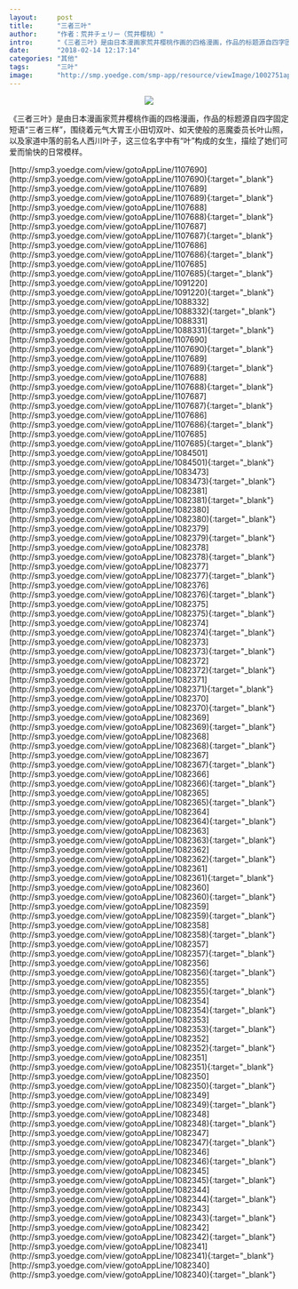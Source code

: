 ```yaml
---
layout:     post
title:      "三者三叶"
author:     "作者：荒井チェリー（荒井樱桃）"
intro:      "《三者三叶》是由日本漫画家荒井樱桃作画的四格漫画，作品的标题源自四字固定短语“三者三样”，围绕着元气大胃王小田切双叶、如天使般的恶魔委员长叶山照，以及家道中落的前名人西川叶子，这三位名字中有“叶”构成的女生，描绘了她们可爱而愉快的日常模样。"
date:       "2018-02-14 12:17:14"
categories: "其他"
tags:       "三叶"
image:      "http://smp.yoedge.com/smp-app/resource/viewImage/1002751appline.png"
---
```

<div style="text-align: center">
<p><img src="http://smp.yoedge.com/smp-app/resource/viewImage/1002751appline.png"/></p>
</div>
<p class="post-meta">
<span>《三者三叶》是由日本漫画家荒井樱桃作画的四格漫画，作品的标题源自四字固定短语“三者三样”，围绕着元气大胃王小田切双叶、如天使般的恶魔委员长叶山照，以及家道中落的前名人西川叶子，这三位名字中有“叶”构成的女生，描绘了她们可爱而愉快的日常模样。</span>
</p>
[http://smp3.yoedge.com/view/gotoAppLine/1107690](http://smp3.yoedge.com/view/gotoAppLine/1107690){:target="_blank"}
[http://smp3.yoedge.com/view/gotoAppLine/1107689](http://smp3.yoedge.com/view/gotoAppLine/1107689){:target="_blank"}
[http://smp3.yoedge.com/view/gotoAppLine/1107688](http://smp3.yoedge.com/view/gotoAppLine/1107688){:target="_blank"}
[http://smp3.yoedge.com/view/gotoAppLine/1107687](http://smp3.yoedge.com/view/gotoAppLine/1107687){:target="_blank"}
[http://smp3.yoedge.com/view/gotoAppLine/1107686](http://smp3.yoedge.com/view/gotoAppLine/1107686){:target="_blank"}
[http://smp3.yoedge.com/view/gotoAppLine/1107685](http://smp3.yoedge.com/view/gotoAppLine/1107685){:target="_blank"}
[http://smp3.yoedge.com/view/gotoAppLine/1091220](http://smp3.yoedge.com/view/gotoAppLine/1091220){:target="_blank"}
[http://smp3.yoedge.com/view/gotoAppLine/1088332](http://smp3.yoedge.com/view/gotoAppLine/1088332){:target="_blank"}
[http://smp3.yoedge.com/view/gotoAppLine/1088331](http://smp3.yoedge.com/view/gotoAppLine/1088331){:target="_blank"}
[http://smp3.yoedge.com/view/gotoAppLine/1107690](http://smp3.yoedge.com/view/gotoAppLine/1107690){:target="_blank"}
[http://smp3.yoedge.com/view/gotoAppLine/1107689](http://smp3.yoedge.com/view/gotoAppLine/1107689){:target="_blank"}
[http://smp3.yoedge.com/view/gotoAppLine/1107688](http://smp3.yoedge.com/view/gotoAppLine/1107688){:target="_blank"}
[http://smp3.yoedge.com/view/gotoAppLine/1107687](http://smp3.yoedge.com/view/gotoAppLine/1107687){:target="_blank"}
[http://smp3.yoedge.com/view/gotoAppLine/1107686](http://smp3.yoedge.com/view/gotoAppLine/1107686){:target="_blank"}
[http://smp3.yoedge.com/view/gotoAppLine/1107685](http://smp3.yoedge.com/view/gotoAppLine/1107685){:target="_blank"}
[http://smp3.yoedge.com/view/gotoAppLine/1084501](http://smp3.yoedge.com/view/gotoAppLine/1084501){:target="_blank"}
[http://smp3.yoedge.com/view/gotoAppLine/1083473](http://smp3.yoedge.com/view/gotoAppLine/1083473){:target="_blank"}
[http://smp3.yoedge.com/view/gotoAppLine/1082381](http://smp3.yoedge.com/view/gotoAppLine/1082381){:target="_blank"}
[http://smp3.yoedge.com/view/gotoAppLine/1082380](http://smp3.yoedge.com/view/gotoAppLine/1082380){:target="_blank"}
[http://smp3.yoedge.com/view/gotoAppLine/1082379](http://smp3.yoedge.com/view/gotoAppLine/1082379){:target="_blank"}
[http://smp3.yoedge.com/view/gotoAppLine/1082378](http://smp3.yoedge.com/view/gotoAppLine/1082378){:target="_blank"}
[http://smp3.yoedge.com/view/gotoAppLine/1082377](http://smp3.yoedge.com/view/gotoAppLine/1082377){:target="_blank"}
[http://smp3.yoedge.com/view/gotoAppLine/1082376](http://smp3.yoedge.com/view/gotoAppLine/1082376){:target="_blank"}
[http://smp3.yoedge.com/view/gotoAppLine/1082375](http://smp3.yoedge.com/view/gotoAppLine/1082375){:target="_blank"}
[http://smp3.yoedge.com/view/gotoAppLine/1082374](http://smp3.yoedge.com/view/gotoAppLine/1082374){:target="_blank"}
[http://smp3.yoedge.com/view/gotoAppLine/1082373](http://smp3.yoedge.com/view/gotoAppLine/1082373){:target="_blank"}
[http://smp3.yoedge.com/view/gotoAppLine/1082372](http://smp3.yoedge.com/view/gotoAppLine/1082372){:target="_blank"}
[http://smp3.yoedge.com/view/gotoAppLine/1082371](http://smp3.yoedge.com/view/gotoAppLine/1082371){:target="_blank"}
[http://smp3.yoedge.com/view/gotoAppLine/1082370](http://smp3.yoedge.com/view/gotoAppLine/1082370){:target="_blank"}
[http://smp3.yoedge.com/view/gotoAppLine/1082369](http://smp3.yoedge.com/view/gotoAppLine/1082369){:target="_blank"}
[http://smp3.yoedge.com/view/gotoAppLine/1082368](http://smp3.yoedge.com/view/gotoAppLine/1082368){:target="_blank"}
[http://smp3.yoedge.com/view/gotoAppLine/1082367](http://smp3.yoedge.com/view/gotoAppLine/1082367){:target="_blank"}
[http://smp3.yoedge.com/view/gotoAppLine/1082366](http://smp3.yoedge.com/view/gotoAppLine/1082366){:target="_blank"}
[http://smp3.yoedge.com/view/gotoAppLine/1082365](http://smp3.yoedge.com/view/gotoAppLine/1082365){:target="_blank"}
[http://smp3.yoedge.com/view/gotoAppLine/1082364](http://smp3.yoedge.com/view/gotoAppLine/1082364){:target="_blank"}
[http://smp3.yoedge.com/view/gotoAppLine/1082363](http://smp3.yoedge.com/view/gotoAppLine/1082363){:target="_blank"}
[http://smp3.yoedge.com/view/gotoAppLine/1082362](http://smp3.yoedge.com/view/gotoAppLine/1082362){:target="_blank"}
[http://smp3.yoedge.com/view/gotoAppLine/1082361](http://smp3.yoedge.com/view/gotoAppLine/1082361){:target="_blank"}
[http://smp3.yoedge.com/view/gotoAppLine/1082360](http://smp3.yoedge.com/view/gotoAppLine/1082360){:target="_blank"}
[http://smp3.yoedge.com/view/gotoAppLine/1082359](http://smp3.yoedge.com/view/gotoAppLine/1082359){:target="_blank"}
[http://smp3.yoedge.com/view/gotoAppLine/1082358](http://smp3.yoedge.com/view/gotoAppLine/1082358){:target="_blank"}
[http://smp3.yoedge.com/view/gotoAppLine/1082357](http://smp3.yoedge.com/view/gotoAppLine/1082357){:target="_blank"}
[http://smp3.yoedge.com/view/gotoAppLine/1082356](http://smp3.yoedge.com/view/gotoAppLine/1082356){:target="_blank"}
[http://smp3.yoedge.com/view/gotoAppLine/1082355](http://smp3.yoedge.com/view/gotoAppLine/1082355){:target="_blank"}
[http://smp3.yoedge.com/view/gotoAppLine/1082354](http://smp3.yoedge.com/view/gotoAppLine/1082354){:target="_blank"}
[http://smp3.yoedge.com/view/gotoAppLine/1082353](http://smp3.yoedge.com/view/gotoAppLine/1082353){:target="_blank"}
[http://smp3.yoedge.com/view/gotoAppLine/1082352](http://smp3.yoedge.com/view/gotoAppLine/1082352){:target="_blank"}
[http://smp3.yoedge.com/view/gotoAppLine/1082351](http://smp3.yoedge.com/view/gotoAppLine/1082351){:target="_blank"}
[http://smp3.yoedge.com/view/gotoAppLine/1082350](http://smp3.yoedge.com/view/gotoAppLine/1082350){:target="_blank"}
[http://smp3.yoedge.com/view/gotoAppLine/1082349](http://smp3.yoedge.com/view/gotoAppLine/1082349){:target="_blank"}
[http://smp3.yoedge.com/view/gotoAppLine/1082348](http://smp3.yoedge.com/view/gotoAppLine/1082348){:target="_blank"}
[http://smp3.yoedge.com/view/gotoAppLine/1082347](http://smp3.yoedge.com/view/gotoAppLine/1082347){:target="_blank"}
[http://smp3.yoedge.com/view/gotoAppLine/1082346](http://smp3.yoedge.com/view/gotoAppLine/1082346){:target="_blank"}
[http://smp3.yoedge.com/view/gotoAppLine/1082345](http://smp3.yoedge.com/view/gotoAppLine/1082345){:target="_blank"}
[http://smp3.yoedge.com/view/gotoAppLine/1082344](http://smp3.yoedge.com/view/gotoAppLine/1082344){:target="_blank"}
[http://smp3.yoedge.com/view/gotoAppLine/1082343](http://smp3.yoedge.com/view/gotoAppLine/1082343){:target="_blank"}
[http://smp3.yoedge.com/view/gotoAppLine/1082342](http://smp3.yoedge.com/view/gotoAppLine/1082342){:target="_blank"}
[http://smp3.yoedge.com/view/gotoAppLine/1082341](http://smp3.yoedge.com/view/gotoAppLine/1082341){:target="_blank"}
[http://smp3.yoedge.com/view/gotoAppLine/1082340](http://smp3.yoedge.com/view/gotoAppLine/1082340){:target="_blank"}


